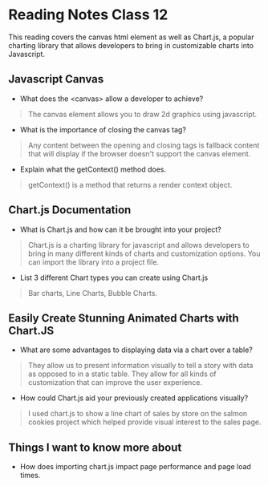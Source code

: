 # Reading Notes Class 12

This reading covers the canvas html element as well as Chart.js, a popular charting library that allows developers to bring in customizable charts into Javascript.

## Javascript Canvas

- What does the \<canvas> allow a developer to achieve?

> The canvas element allows you to draw 2d graphics using javascript.

- What is the importance of closing the canvas tag?

> Any content between the opening and closing tags is fallback content that will display if the browser doesn't support the canvas element.

- Explain what the getContext() method does.

> getContext() is a method that returns a render context object.

## Chart.js Documentation

- What is Chart.js and how can it be brought into your project?

> Chart.js is a charting library for javascript and allows developers to bring in many different kinds of charts and customization options.  You can import the library into a project file.

- List 3 different Chart types you can create using Chart.js

> Bar charts, Line Charts, Bubble Charts.

## Easily Create Stunning Animated Charts with Chart.JS

- What are some advantages to displaying data via a chart over a table?

> They allow us to present information visually to tell a story with data as opposed to in a static table.  They allow for all kinds of customization that can improve the user experience.

- How could Chart.js aid your previously created applications visually?

> I used chart.js to show a line chart of sales by store on the salmon cookies project which helped provide visual interest to the sales page.

## Things I want to know more about

- How does importing chart.js impact page performance and page load times.